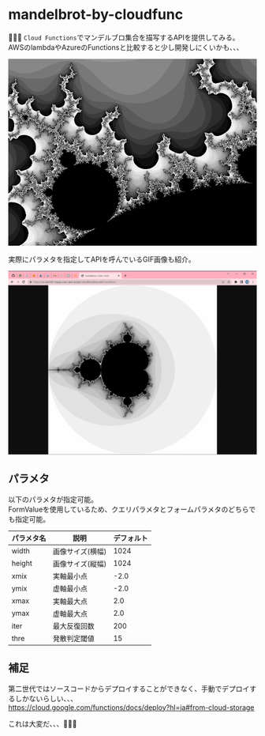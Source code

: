 # mandelbrot-by-cloudfunc

🍒🍒🍒 `Cloud Functions`でマンデルブロ集合を描写するAPIを提供してみる。  
AWSのlambdaやAzureのFunctionsと比較すると少し開発しにくいかも、、、  

![成果物](./.development/img/mandelbrot.png)  

実際にパラメタを指定してAPIを呼んでいるGIF画像も紹介。  

![成果物](./.development/img/fruit.gif)  

## パラメタ

以下のパラメタが指定可能。  
FormValueを使用しているため、クエリパラメタとフォームパラメタのどちらでも指定可能。  

| パラメタ名 | 説明 | デフォルト |
| ---- | ---- | ---- |
| width | 画像サイズ(横幅) | 1024 |
| height | 画像サイズ(縦幅) | 1024 |
| xmix | 実軸最小点 | -2.0 |
| ymix | 虚軸最小点 | -2.0 |
| xmax | 実軸最大点 | 2.0 |
| ymax | 虚軸最大点 | 2.0 |
| iter | 最大反復回数 | 200 |
| thre | 発散判定閾値 | 15 |

## 補足

第二世代ではソースコードからデプロイすることができなく、手動でデプロイするしかないらしい、、、  
<https://cloud.google.com/functions/docs/deploy?hl=ja#from-cloud-storage>  

これは大変だ、、、🐧🐧🐧  
